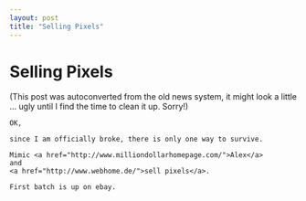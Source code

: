 ```yaml
---
layout: post
title: "Selling Pixels"
---
```

<h1>Selling Pixels</h1>
(This post was autoconverted from the old news system,
it might look a little ... ugly until I find the time
to clean it up.
Sorry!)

    OK,
    
    since I am officially broke, there is only one way to survive.
    
    Mimic <a href="http://www.milliondollarhomepage.com/">Alex</a>
    and
    <a href="http://www.webhome.de/">sell pixels</a>.
    
    First batch is up on ebay.
    

